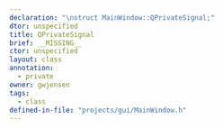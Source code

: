 ```yaml
---
declaration: "\nstruct MainWindow::QPrivateSignal;"
dtor: unspecified
title: QPrivateSignal
brief: __MISSING__
ctor: unspecified
layout: class
annotation:
  - private
owner: gwjensen
tags:
  - class
defined-in-file: "projects/gui/MainWindow.h"
---
```


